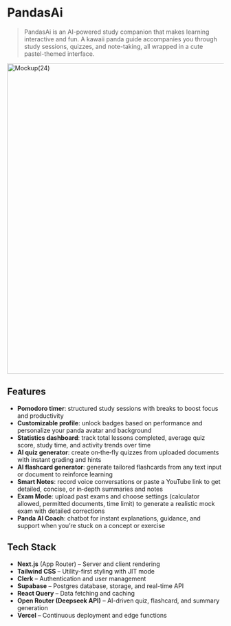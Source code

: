 # PandasAi

>  PandasAi is an AI-powered study companion that makes learning interactive and fun. A kawaii panda guide accompanies you through study sessions, quizzes, and note-taking, all wrapped in a cute pastel-themed interface.

<img width="1080" height="720" alt="Mockup(24)" src="https://github.com/user-attachments/assets/bb9f949b-5ec7-48c8-86a7-3f2bf65beffb" />

## Features 
- **Pomodoro timer**: structured study sessions with breaks to boost focus and productivity  
- **Customizable profile**: unlock badges based on performance and personalize your panda avatar and background  
- **Statistics dashboard**: track total lessons completed, average quiz score, study time, and activity trends over time  
- **AI quiz generator**: create on‑the‑fly quizzes from uploaded documents with instant grading and hints  
- **AI flashcard generator**: generate tailored flashcards from any text input or document to reinforce learning  
- **Smart Notes**: record voice conversations or paste a YouTube link to get detailed, concise, or in‑depth summaries and notes  
- **Exam Mode**: upload past exams and choose settings (calculator allowed, permitted documents, time limit) to generate a realistic mock exam with detailed corrections  
- **Panda AI Coach**: chatbot for instant explanations, guidance, and support when you’re stuck on a concept or exercise

## Tech Stack

- **Next.js** (App Router) – Server and client rendering  
- **Tailwind CSS** – Utility-first styling with JIT mode  
- **Clerk** – Authentication and user management  
- **Supabase** – Postgres database, storage, and real-time API  
- **React Query** – Data fetching and caching  
- **Open Router (Deepseek API)** – AI-driven quiz, flashcard, and summary generation  
- **Vercel** – Continuous deployment and edge functions
